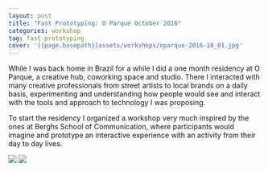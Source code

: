 ```yaml
---
layout: post
title: "Fast Prototyping: O Parque October 2016"
categories: workshop
tag: fast-prototyping
cover: '{{page.basepath}}assets/workshops/oparque-2016-10_01.jpg'
---
```


While I was back home in Brazil for a while I did a one month residency at O Parque, a creative hub, coworking space and studio. There I interacted with many creative professionals from street artists to local brands on a daily basis, experimenting and understanding how people would see and interact with the tools and approach to technology I was proposing.

To start the residency I organized a workshop very much inspired by the ones at Berghs School of Communication, where participants would imagine and prototype an interactive experience with an activity from their day to day lives.

![]({{page.basepath}}assets/workshops/oparque-2016-10_01.jpg)
![]({{page.basepath}}assets/workshops/oparque-2016-10_02.jpg)   
